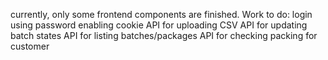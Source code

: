 currently, only some frontend components are finished.
Work to do:
login using password
enabling cookie
API for uploading CSV
API for updating batch states
API for listing batches/packages
API for checking packing for customer

